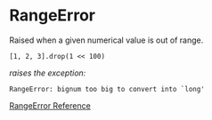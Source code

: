 # RangeError

Raised when a given numerical value is out of range.

    [1, 2, 3].drop(1 << 100)

*raises the exception:*

    RangeError: bignum too big to convert into `long'

[RangeError Reference](https://ruby-doc.org/core-2.7.0/RangeError.html)
